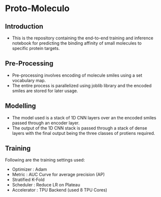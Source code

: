 # Proto-Moleculo
## Introduction
* This is the repository containing the end-to-end training and inference notebook for predicting the binding affinity of small molecules to specific protein targets.

## Pre-Processing
* Pre-processing involves encoding of molecule smiles using a set vocabulary map.
* The entire process is parallelized using joblib library and the encoded smiles are stored for later usage.

## Modelling
* The model used is a stack of 1D CNN layers over an the encoded smiles passed through an encoder layer.
* The output of the 1D CNN stack is passed through a stack of dense layers with the final output being the three classes of protiens required.

## Training
Following are the training settings used:
- Optimizer : Adam
- Metric : AUC Curve for average precision (AP)
- Stratified K-Fold
- Scheduler : Reduce LR on Plateau
- Accelerator : TPU Backend (used 8 TPU Cores)
